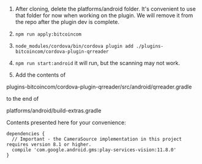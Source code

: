 1. After cloning, delete the platforms/android folder. It's convenient to use that folder for now when working on the plugin. We will remove it from the repo after the plugin dev is complete.

2. `npm run apply:bitcoincom`

3. `node_modules/cordova/bin/cordova plugin add ./plugins-bitcoincom/cordova-plugin-qrreader`

4. `npm run start:android` it will run, but the scanning may not work.

5. Add the contents of

  plugins-bitcoincom/cordova-plugin-qrreader/src/android/qrreader.gradle

to the end of

platforms/android/build-extras.gradle

Contents presented here for your convenience:

    dependencies {
      // Important - the CameraSource implementation in this project requires version 8.1 or higher.
      compile 'com.google.android.gms:play-services-vision:11.8.0'
    }

